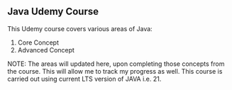 ## Java Udemy Course

This Udemy course covers various areas of Java:

1. Core Concept
2. Advanced Concept

NOTE: The areas  will updated here, upon completing those concepts from the course. This will allow me to track my progress as well.
This course is carried out using current LTS version of JAVA i.e. 21. 

